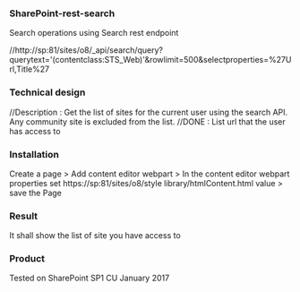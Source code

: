 ### SharePoint-rest-search
Search operations using Search rest endpoint

//http://sp:81/sites/o8/_api/search/query?querytext='(contentclass:STS_Web)'&rowlimit=500&selectproperties=%27Url,Title%27

### Technical design 

//Description : Get the list of sites for the current user using the search API. Any community site is excluded from the list.
//DONE : List url that the user has access to

### Installation

Create a page > Add content editor webpart > In the content editor webpart properties set https://sp:81/sites/o8/style library/htmlContent.html value > save the Page

### Result

It shall show the list of site you have access to

### Product

Tested on SharePoint SP1 CU January 2017
